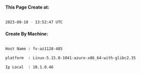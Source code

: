 
   
#### This Page Create at:

```bash

2023-09-10 - 13:52:47 UTC

```

#### Create By Machine:

```bash

Host Name : fv-az1128-485

platform  : Linux-5.15.0-1041-azure-x86_64-with-glibc2.35

Ip Local  : 10.1.0.46

```

